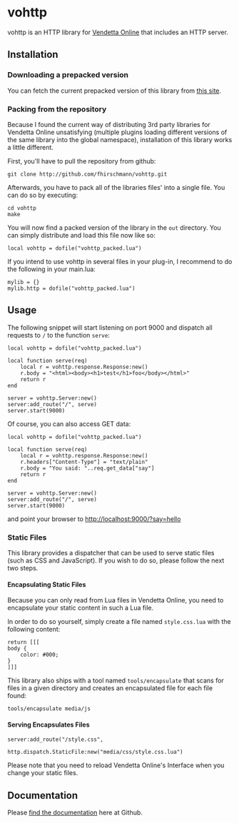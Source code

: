 # vohttp
vohttp is an HTTP library for [Vendetta Online](http://vendetta-online.com)
that includes an HTTP server.

## Installation

### Downloading a prepacked version

You can fetch the current prepacked version of this library from
[this site](http://vohttp.0x0b.de/experimental/out/vohttp_packed.lua).

### Packing from the repository
Because I found the current way of distributing 3rd party
libraries for Vendetta Online unsatisfying (multiple plugins loading different
versions of the same library into the global namespace), installation
of this library works a little different.

First, you'll have to pull the repository from github:

    git clone http://github.com/fhirschmann/vohttp.git

Afterwards, you have to pack all of the libraries files' into
a single file. You can do so by executing:

    cd vohttp
    make

You will now find a packed version of the library in the `out`
directory. You can simply distribute and load this file now
like so:

    local vohttp = dofile("vohttp_packed.lua")

If you intend to use vohttp in several files in your plug-in, I recommend
to do the following in your main.lua:

    mylib = {}
    mylib.http = dofile("vohttp_packed.lua")

## Usage

The following snippet will start listening on port
9000 and dispatch all requests to `/` to the function
`serve`:

    local vohttp = dofile("vohttp_packed.lua")

    local function serve(req)
        local r = vohttp.response.Response:new()
        r.body = "<html><body><h1>test</h1>foo</body></html>"
        return r
    end

    server = vohttp.Server:new()
    server:add_route("/", serve)
    server.start(9000)

Of course, you can also access GET data:

    local vohttp = dofile("vohttp_packed.lua")

    local function serve(req)
        local r = vohttp.response.Response:new()
        r.headers["Content-Type"] = "text/plain"
        r.body = "You said: "..req.get_data["say"]
        return r
    end

    server = vohttp.Server:new()
    server:add_route("/", serve)
    server.start(9000)

and point your browser to [http://localhost:9000/?say=hello](http://localhost:9000/?say=hello)

### Static Files
This library provides a dispatcher that can be used to serve
static files (such as CSS and JavaScript). If you wish to
do so, please follow the next two steps.

#### Encapsulating Static Files
Because you can only read from Lua files in Vendetta Online,
you need to encapsulate your static content in such a Lua file.

In order to do so yourself, simply create a file named
`style.css.lua` with the following content:

    return [[[
    body {
        color: #000;
    }
    ]]]

This library also ships with a tool named `tools/encapsulate`
that scans for files in a given directory and creates an
encapsulated file for each file found:

    tools/encapsulate media/js


#### Serving Encapsulates Files
    server:add_route("/style.css",
                     http.dispatch.StaticFile:new("media/css/style.css.lua")

Please note that you need to reload Vendetta Online's
Interface when you change your static files.

## Documentation
Please [find the documentation](http://fhirschmann.github.com/vohttp) here
at Github.
